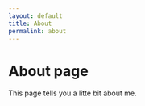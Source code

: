 ```yaml
---
layout: default
title: About
permalink: about
---
```

# About page

This page tells you a litte bit about me.
